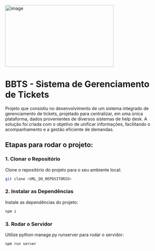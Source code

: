 <img src="https://github.com/user-attachments/assets/c6fb3686-082b-49fd-87cd-e5f737add6b6" alt="image" width="350" height="200">

# BBTS - Sistema de Gerenciamento de Tickets

Projeto que consistiu no desenvolvimento de um sistema integrado de gerenciamento de tickets, projetado para centralizar, em uma única plataforma, dados provenientes de diversos sistemas de help desk. A solução foi criada com o objetivo de unificar informações, facilitando o acompanhamento e a gestão eficiente de demandas. 

## Etapas para rodar o projeto:

### 1. Clonar o Repositório

Clone o repositório do projeto para o seu ambiente local:

```bash
git clone <URL_DO_REPOSITORIO>
```

### 2. Instalar as Dependências

Instale as dependências do projeto:

```bash
npm i
```

### 3. Rodar o Servidor

Utilize python manage.py runserver para rodar o servidor:

```bash
npm run server
```
